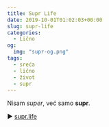 ```yaml
---
title: Supr Life
date: 2019-10-01T01:02:03+00:00
slug: supr-life
categories:
  - Lično
og:
  img: "supr-og.png"
tags:
  - sreća
  - lično
  - život
  - supr
---
```

Nisam _super_, već samo **supr**.
<!--more-->

▶ [supr.life](https://supr.life)
